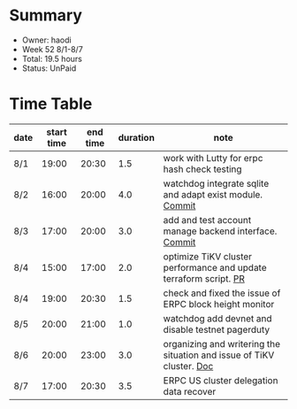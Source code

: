 # Summary
* Owner: haodi
* Week 52 8/1-8/7
* Total:  19.5 hours
* Status: UnPaid

# Time Table
| date  | start time  | end time | duration  |  note |
|---|---|---|---|---|
| 8/1 | 19:00 | 20:30 | 1.5 | work with Lutty for erpc hash check testing |
| 8/2 | 16:00 | 20:00 | 4.0 | watchdog integrate sqlite and adapt exist module. [Commit](https://github.com/harmony-one/watchdog/commit/7a0f419c24804b4d4e931e51da985bb12f9ba0ac) |
| 8/3 | 17:00 | 20:00 | 3.0 | add and test account manage backend interface. [Commit](https://github.com/harmony-one/watchdog/commit/7a0f419c24804b4d4e931e51da985bb12f9ba0ac) |
| 8/4 | 15:00 | 17:00 | 2.0 | optimize TiKV cluster performance and update terraform script. [PR](https://github.com/harmony-one/elastic-rpc-infra/pull/3) |
| 8/4 | 19:00 | 20:30 | 1.5 | check and fixed the issue of ERPC block height monitor |
| 8/5 | 20:00 | 21:00 | 1.0 | watchdog add devnet and disable testnet pagerduty |
| 8/6 | 20:00 | 23:00 | 3.0 | organizing and writering the situation and issue of TiKV cluster. [Doc](https://docs.google.com/document/d/1i1AHgRyjryAVpIdrn6oBHEps2l7Q1g-1p05qtRtir2A) |
| 8/7 | 17:00 | 20:30 | 3.5 | ERPC US cluster delegation data recover |